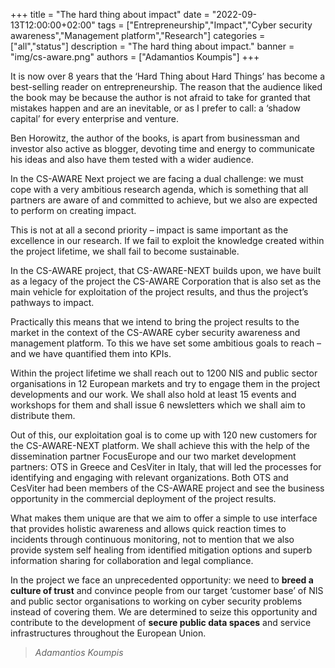 +++
title = "The hard thing about impact"
date = "2022-09-13T12:00:00+02:00"
tags = ["Entrepreneurship","Impact","Cyber security awareness","Management platform","Research"]
categories = ["all","status"]
description = "The hard thing about impact."
banner = "img/cs-aware.png"
authors = ["Adamantios Koumpis"]
+++



It is now over 8 years that the ‘Hard Thing about Hard Things’ has become a best-selling reader on entrepreneurship. The reason that the audience liked the book may be because the author is not afraid to take for granted that mistakes happen and are an inevitable, or as I prefer to call: a ‘shadow capital’ for every enterprise and venture.

Ben Horowitz, the author of the books, is apart from businessman and investor also active as blogger, devoting time and energy to communicate his ideas and also have them tested with a wider audience.

In the CS-AWARE Next project we are facing a dual challenge: we must cope with a very ambitious research agenda, which is something that all partners are aware of and committed to achieve, but we also are expected to perform on creating impact. 

This is not at all a second priority – impact is same important as the excellence in our research. If we fail to exploit the knowledge created within the project lifetime, we shall fail to become sustainable. 

In the CS-AWARE project, that CS-AWARE-NEXT builds upon, we have built as a legacy of the project the CS-AWARE Corporation that is also set as the main vehicle for exploitation of the project results, and thus the project’s pathways to impact.

Practically this means that we intend to bring the project results to the market in the context of the CS-AWARE cyber security awareness and management platform. To this we have set some ambitious goals to reach – and we have quantified them into KPIs. 

Within the project lifetime we shall reach out to 1200 NIS and public sector organisations in 12 European markets and try to engage them in the project developments and our work. We shall also hold at least 15 events and workshops for them and shall issue 6 newsletters which we shall aim to distribute them.

Out of this, our exploitation goal is to come up with 120 new customers for the CS-AWARE-NEXT platform. We shall achieve this with the help of the dissemination partner FocusEurope and our two market development partners: OTS in Greece and CesViter in Italy, that will led the processes for identifying and engaging with relevant organizations. Both OTS and CesViter had been members of the CS-AWARE project and see the business opportunity in the commercial deployment of the project results.

What makes them unique are that we aim to offer a simple to use interface that provides holistic awareness and allows quick reaction times to incidents through continuous monitoring, not to mention that we also provide system self healing from identified mitigation options and superb information sharing for
collaboration and legal compliance.

In the project we face an unprecedented opportunity: we need to **breed a culture of trust** and convince people from our target ‘customer base’ of NIS and public sector organisations to working on cyber security problems instead of covering them. We are determined to seize this opportunity and contribute to the development of **secure public data spaces** and service infrastructures throughout the European Union.


> *Adamantios Koumpis*